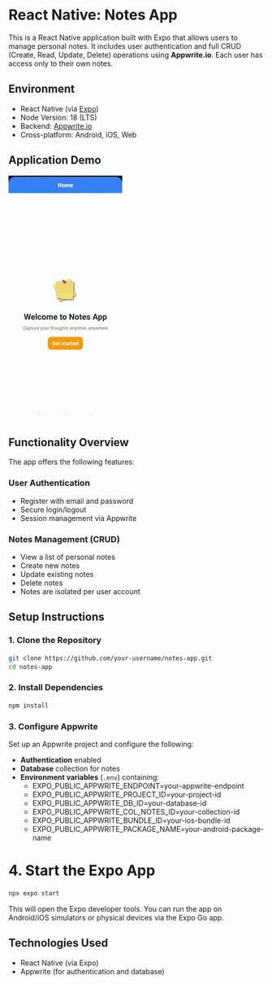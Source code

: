 # React Native: Notes App

This is a React Native application built with Expo that allows users to manage personal notes. It includes user authentication and full CRUD (Create, Read, Update, Delete) operations using **Appwrite.io**. Each user has access only to their own notes.

## Environment

- React Native (via [Expo](https://expo.dev/))
- Node Version: 18 (LTS)
- Backend: [Appwrite.io](https://appwrite.io/)
- Cross-platform: Android, iOS, Web

## Application Demo

![Notes App demo gif](https://github.com/SajanThapa22/notes-app/blob/main/assets/images/notes-app-demo.gif)

## Functionality Overview

The app offers the following features:

### User Authentication

- Register with email and password
- Secure login/logout
- Session management via Appwrite

### Notes Management (CRUD)

- View a list of personal notes
- Create new notes
- Update existing notes
- Delete notes
- Notes are isolated per user account

## Setup Instructions

### 1. Clone the Repository

```bash
git clone https://github.com/your-username/notes-app.git
cd notes-app
```

### 2. Install Dependencies

```bash
npm install
```

### 3. Configure Appwrite

Set up an Appwrite project and configure the following:

- **Authentication** enabled
- **Database** collection for notes
- **Environment variables** (`.env`) containing:
  - EXPO_PUBLIC_APPWRITE_ENDPOINT=your-appwrite-endpoint
  - EXPO_PUBLIC_APPWRITE_PROJECT_ID=your-project-id
  - EXPO_PUBLIC_APPWRITE_DB_ID=your-database-id
  - EXPO_PUBLIC_APPWRITE_COL_NOTES_ID=your-collection-id
  - EXPO_PUBLIC_APPWRITE_BUNDLE_ID=your-ios-bundle-id
  - EXPO_PUBLIC_APPWRITE_PACKAGE_NAME=your-android-package-name

# 4. Start the Expo App

```bash
npx expo start
```

This will open the Expo developer tools. You can run the app on Android/iOS simulators or physical devices via the Expo Go app.

## Technologies Used

- React Native (via Expo)
- Appwrite (for authentication and database)
